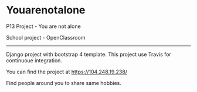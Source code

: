 # Youarenotalone
P13 Project - You are not alone

School project - OpenClassroom
___

Django project with bootstrap 4 template.
This project use Travis for continuoue integration.

You can find the project at https://104.248.19.238/

Find people around you to share same hobbies.
